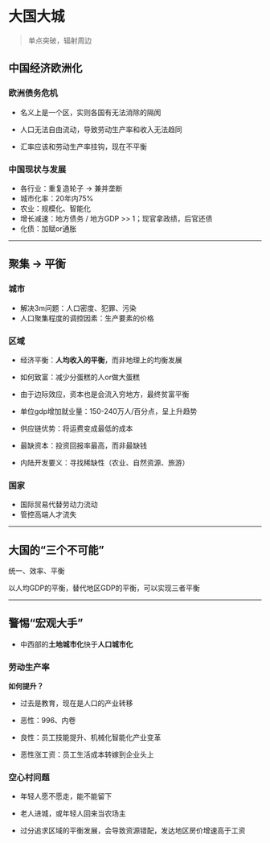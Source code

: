 # 大国大城

> 单点突破，辐射周边

## 中国经济欧洲化

### 欧洲债务危机

- 名义上是一个区，实则各国有无法消除的隔阂

- 人口无法自由流动，导致劳动生产率和收入无法趋同

- 汇率应该和劳动生产率挂钩，现在不平衡

### 中国现状与发展

- 各行业：重复造轮子 -> 兼并垄断
- 城市化率：20年内75%
- 农业：规模化、智能化
- 增长减速：地方债务 / 地方GDP >> 1；现官拿政绩，后官还债
- 化债：加赋or通胀

---

## 聚集 -> 平衡

### 城市

- 解决3m问题：人口密度、犯罪、污染
- 人口聚集程度的调控因素：生产要素的价格

### 区域

- 经济平衡：**人均收入的平衡**，而非地理上的均衡发展

- 如何致富：减少分蛋糕的人or做大蛋糕

- 由于边际效应，资本也是会流入穷地方，最终贫富平衡

- 单位gdp增加就业量：150-240万人/百分点，呈上升趋势

- 供应链优势：将运费变成最低的成本

- 最缺资本：投资回报率最高，而非最缺钱

- 内陆开发要义：寻找稀缺性（农业、自然资源、旅游）

### 国家

- 国际贸易代替劳动力流动
- 管控高端人才流失

---

## 大国的“三个不可能”

统一、效率、平衡

以人均GDP的平衡，替代地区GDP的平衡，可以实现三者平衡

---

## 警惕“宏观大手”

- 中西部的**土地城市化**快于**人口城市化**

### 劳动生产率

**如何提升？**

- 过去是教育，现在是人口的产业转移

- 恶性：996、内卷

- 良性：员工技能提升、机械化智能化产业变革

- 恶性涨工资：员工生活成本转嫁到企业头上

### 空心村问题

- 年轻人愿不愿走，能不能留下

- 老人进城，或年轻人回来当农场主

- 过分追求区域的平衡发展，会导致资源错配，发达地区房价增速高于工资


